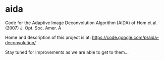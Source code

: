 aida
====

Code for the Adaptive Image Deconvolution Algorithm (AIDA) of Hom et al. (2007) J. Opt. Soc. Amer. A

Home and description of this project is at: https://code.google.com/p/aida-deconvolution/

Stay tuned for improvements as we are able to get to them...
